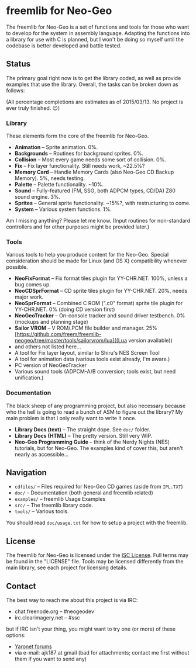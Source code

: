 freemlib for Neo-Geo
====================
The freemlib for Neo-Geo is a set of functions and tools for those who want to
develop for the system in assembly language. Adapting the functions into a library
for use with C is planned, but I won't be doing so myself until the codebase is
better developed and battle tested.

Status
------
The primary goal right now is to get the library coded, as well as provide
examples that use the library. Overall, the tasks can be broken down as follows:

(All percentage completions are estimates as of 2015/03/13. No project is ever truly finished. :wink:)

### Library ###
These elements form the core of the freemlib for Neo-Geo.

* **Animation** &ndash; Sprite animation. 0%.
* **Backgrounds** &ndash; Routines for background sprites. 0%.
* **Collision** &ndash; Most every game needs some sort of collision. 0%.
* **Fix** &ndash; Fix layer functionality. Still needs work, ~22.5%?
* **Memory Card** &ndash; Handle Memory Cards (also Neo-Geo CD Backup Memory). 5%, needs testing.
* **Palette** &ndash; Palette functionality. ~10%.
* **Sound** &ndash; Fully-featured (FM, SSG, both ADPCM types, CD/DA) Z80 sound engine. 3%.
* **Sprites** &ndash; General sprite functionality. ~15%?, with restructuring to come.
* **System** &ndash; Various system functions. 1%.

Am I missing anything? Please let me know. (Input routines for non-standard controllers
and for other purposes might be provided later.)

### Tools ###
Various tools to help you produce content for the Neo-Geo. Special consideration
should be made for Linux (and OS X) compatibility whenever possible.

* **NeoFixFormat** &ndash; Fix format tiles plugin for YY-CHR.NET. 100%, unless a bug comes up.
* **NeoCDSprFormat** &ndash; CD sprite tiles plugin for YY-CHR.NET. 20%, needs major work.
* **NeoSprFormat** &ndash; Combined C ROM (".c0" format) sprite tile plugin for YY-CHR.NET. 0% (doing CD version first)
* **NeoGeoTracker** &ndash; On-console tracker and sound driver testbench. 0% (mockups and planning stage)
* **Sailor VROM** &ndash; V ROM/.PCM file builder and manager. 25% [https://github.com/freem/freemlib-neogeo/tree/master/tools/sailorvrom/lua]((Lua version available))
* and others not listed here...
 * A tool for Fix layer layout, similar to Shiru's NES Screen Tool
 * A tool for animation data (various tools exist already, I'm aware.)
 * PC version of NeoGeoTracker
 * Various sound tools (ADPCM-A/B conversion; tools exist, but need unification.)

### Documentation ###
The black sheep of any programming project, but also necessary because who the hell
is going to read a bunch of ASM to figure out the library? My main problem is that
I only really want to write it once.

* **Library Docs (text)** &ndash; The straight dope. See `doc/` folder.
* **Library Docs (HTML)** &ndash; The pretty version. Still very WIP.
* **Neo-Geo Programming Guide** &ndash; think of the Nerdy Nights (NES) tutorials,
but for Neo-Geo. The examples kind of cover this, but aren't nearly as accessible...

Navigation
----------
* `cdfiles/` &ndash; Files required for Neo-Geo CD games (aside from `IPL.TXT`)
* `doc/` &ndash; Documentation (both general and freemlib related)
* `examples/` &ndash; freemlib Usage Examples
* `src/` &ndash; The freemlib library code.
* `tools/` &ndash; Various tools.

You should read `doc/usage.txt` for how to setup a project with the freemlib.

License
-------
The freemlib for Neo-Geo is licensed under the [ISC License](http://opensource.org/licenses/ISC).
Full terms may be found in the "LICENSE" file.
Tools may be licensed differently from the main library, see each project for licensing details.

Contact
-------
The best way to reach me about this project is via IRC:
* chat.freenode.org &ndash; #neogeodev
* irc.clearimagery.net &ndash; #ssc

but if IRC isn't your thing, you might want to try one (or more) of these options:
* [Yaronet forums](http://www.yaronet.com/en/sujets.php?f=417)
* via e-mail: ajk187 at gmail (bad for attachments; contact me first without them
if you want to send any)
